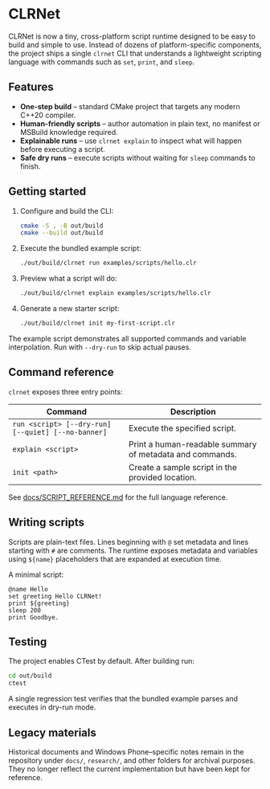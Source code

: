 # CLRNet

CLRNet is now a tiny, cross-platform script runtime designed to be easy to
build and simple to use. Instead of dozens of platform-specific components, the
project ships a single `clrnet` CLI that understands a lightweight scripting
language with commands such as `set`, `print`, and `sleep`.

## Features

* **One-step build** – standard CMake project that targets any modern C++20
  compiler.
* **Human-friendly scripts** – author automation in plain text, no manifest or
  MSBuild knowledge required.
* **Explainable runs** – use `clrnet explain` to inspect what will happen before
  executing a script.
* **Safe dry runs** – execute scripts without waiting for `sleep` commands to
  finish.

## Getting started

1. Configure and build the CLI:
   ```bash
   cmake -S . -B out/build
   cmake --build out/build
   ```
2. Execute the bundled example script:
   ```bash
   ./out/build/clrnet run examples/scripts/hello.clr
   ```
3. Preview what a script will do:
   ```bash
   ./out/build/clrnet explain examples/scripts/hello.clr
   ```
4. Generate a new starter script:
   ```bash
   ./out/build/clrnet init my-first-script.clr
   ```

The example script demonstrates all supported commands and variable
interpolation. Run with `--dry-run` to skip actual pauses.

## Command reference

`clrnet` exposes three entry points:

| Command | Description |
| --- | --- |
| `run <script> [--dry-run] [--quiet] [--no-banner]` | Execute the specified script. |
| `explain <script>` | Print a human-readable summary of metadata and commands. |
| `init <path>` | Create a sample script in the provided location. |

See [docs/SCRIPT_REFERENCE.md](docs/SCRIPT_REFERENCE.md) for the full language
reference.

## Writing scripts

Scripts are plain-text files. Lines beginning with `@` set metadata and lines
starting with `#` are comments. The runtime exposes metadata and variables using
`${name}` placeholders that are expanded at execution time.

A minimal script:

```
@name Hello
set greeting Hello CLRNet!
print ${greeting}
sleep 200
print Goodbye.
```

## Testing

The project enables CTest by default. After building run:

```bash
cd out/build
ctest
```

A single regression test verifies that the bundled example parses and executes
in dry-run mode.

## Legacy materials

Historical documents and Windows Phone–specific notes remain in the repository
under `docs/`, `research/`, and other folders for archival purposes. They no
longer reflect the current implementation but have been kept for reference.
